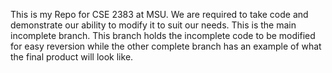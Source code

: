 This is my Repo for CSE 2383 at MSU. We are required to take code and demonstrate our ability to modify it to suit our needs. This is the main incomplete branch.
This branch holds the incomplete code to be modified for easy reversion while the other complete branch has an example of what the final product will look like.
